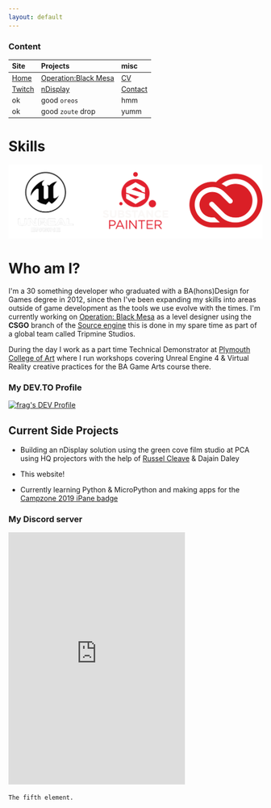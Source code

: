 ```yaml
---
layout: default
---
```


### Content

| Site         | Projects          | misc |
|:-------------|:------------------|:------|
| [Home](./index.md) | [Operation:Black Mesa](./obm.md) | [CV](./OliverCurtis.pdf)  |
| [Twitch](https://www.twitch.tv/fragalicious) | [nDisplay](./nDisplay.md) | [Contact](./contact.md)  |
| ok           | good `oreos`      | hmm   |
| ok           | good `zoute` drop | yumm  |

# Skills
![Skills](./skills_final_final.png)

# Who am I?

I'm a 30 something developer who graduated with a BA(hons)Design for Games degree in 2012, since then I've been expanding my skills into areas outside of game development as the tools we use evolve with the times. 
I'm currently working on [Operation: Black Mesa](https://www.moddb.com/mods/operation-black-mesa) as a level designer using the **CSGO** branch of the [Source engine](https://developer.valvesoftware.com/wiki/Source) this is done in my spare time as part of a global team called Tripmine Studios.

During the day I work as a part time Technical Demonstrator at [Plymouth College of Art](https://www.plymouthart.ac.uk) where I run workshops covering Unreal Engine 4 & Virtual Reality creative practices for the BA Game Arts course there.

### My DEV.TO Profile
<a href="https://dev.to/frag">
  <img src="https://d2fltix0v2e0sb.cloudfront.net/dev-badge.svg" alt="frag's DEV Profile" height="60" width="60">
</a>

## Current Side Projects

* Building an nDisplay solution using the green cove film studio at PCA using HQ projectors with the help of [Russel Cleave](https://www.southofdevonfilms.com) & Dajain Daley

* This website!

* Currently learning Python & MicroPython and making apps for the [Campzone 2019 iPane badge](https://wiki.badge.team/CZ19) 

### My Discord server
<iframe src="https://discordapp.com/widget?id=350402319906766849&theme=dark" width="350" height="500" allowtransparency="true" frameborder="0"></iframe>

```
The fifth element.
```
